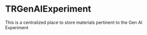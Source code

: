 # TRGenAIExperiment
This is a centralized place to store materials pertinent to the Gen AI Experiment
